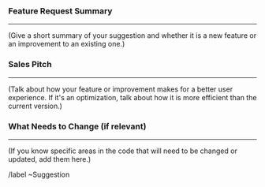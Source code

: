 ### Feature Request Summary
---
(Give a short summary of your suggestion and whether it is a new feature or an improvement to an existing one.)

### Sales Pitch
---
(Talk about how your feature or improvement makes for a better user experience. If it's an optimization, talk about how it is more efficient than the current version.)

### What Needs to Change (if relevant)
---
(If you know specific areas in the code that will need to be changed or updated, add them here.)

/label ~Suggestion
